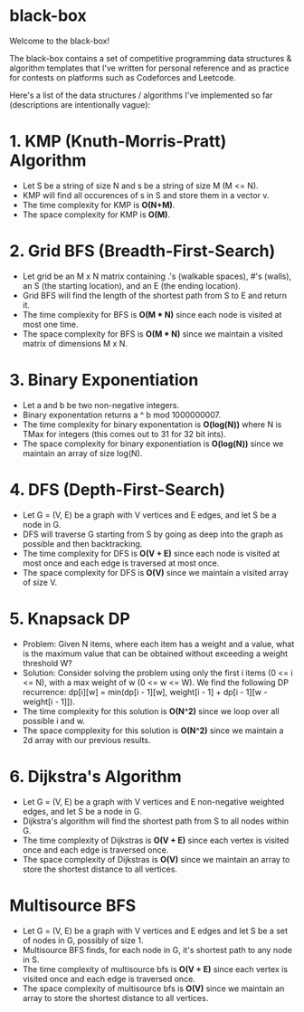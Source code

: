 # black-box

Welcome to the black-box!

The black-box contains a set of competitive programming data structures & algorithm templates that I've written for personal reference and as practice for contests on platforms such as Codeforces and Leetcode. 

Here's a list of the data structures / algorithms I've implemented so far (descriptions are intentionally vague):

# 1. KMP (Knuth-Morris-Pratt) Algorithm
- Let S be a string of size N and s be a string of size M (M <= N).
- KMP will find all occurences of s in S and store them in a vector v.
- The time complexity for KMP is **O(N+M)**.
- The space complexity for KMP is **O(M)**.
# 2. Grid BFS (Breadth-First-Search)
- Let grid be an M x N matrix containing .'s (walkable spaces), #'s (walls), an S (the starting location), and an E (the ending location).
- Grid BFS will find the length of the shortest path from S to E and return it.
- The time complexity for BFS is **O(M * N)** since each node is visited at most one time.
- The space complexity for BFS is **O(M * N)** since we maintain a visited matrix of dimensions M x N.
# 3. Binary Exponentiation
- Let a and b be two non-negative integers.
- Binary exponentation returns a ^ b mod 1000000007.
- The time complexity for binary exponentation is **O(log(N))** where N is TMax for integers (this comes out to 31 for 32 bit ints).
- The space complexity for binary exponentiation is **O(log(N))** since we maintain an array of size log(N).
# 4. DFS (Depth-First-Search)
- Let G = (V, E) be a graph with V vertices and E edges, and let S be a node in G.
- DFS will traverse G starting from S by going as deep into the graph as possible and then backtracking.
- The time complexity for DFS is **O(V + E)** since each node is visited at most once and each edge is traversed at most once.
- The space complexity for DFS is **O(V)** since we maintain a visited array of size V.
# 5. Knapsack DP
- Problem: Given N items, where each item has a weight and a value, what is the maximum value that can be obtained without exceeding a weight threshold W?
- Solution: Consider solving the problem using only the first i items (0 <= i <= N), with a max weight of w (0 <= w <= W). We find the following DP recurrence: dp[i][w] = min(dp[i - 1][w], weight[i - 1] + dp[i - 1][w - weight[i - 1]]).
- The time complexity for this solution is **O(N^2)** since we loop over all possible i and w.
- The space compplexity for this solution is **O(N^2)** since we maintain a 2d array with our previous results.
# 6. Dijkstra's Algorithm
- Let G = (V, E) be a graph with V vertices and E non-negative weighted edges, and let S be a node in G.
- Dijkstra's algorithm will find the shortest path from S to all nodes within G.
- The time complexity of Dijkstras is **O(V + E)** since each vertex is visited once and each edge is traversed once.
- The space complexity of Dijkstras is **O(V)** since we maintain an array to store the shortest distance to all vertices.
# Multisource BFS
- Let G = (V, E) be a graph with V vertices and E edges and let S be a set of nodes in G, possibly of size 1.
- Multisource BFS finds, for each node in G, it's shortest path to any node in S.
- The time complexity of multisource bfs is **O(V + E)** since each vertex is visited once and each edge is traversed once.
- The space complexity of multisource bfs is **O(V)** since we maintain an array to store the shortest distance to all vertices.
